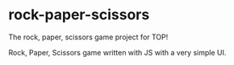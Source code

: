 # rock-paper-scissors
The rock, paper, scissors game project for TOP!

Rock, Paper, Scissors game written with JS with a very simple UI.
